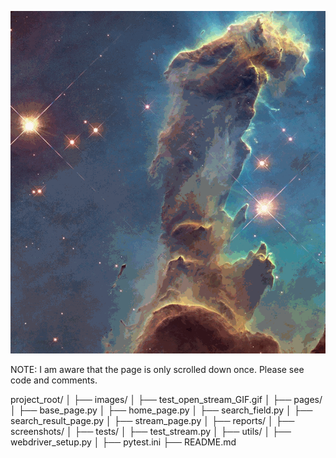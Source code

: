 ![test_open_stream_GIF](images/test_open_stream_GIF.gif)

NOTE: I am aware that the page is only scrolled down once. Please see code and comments.

project_root/
│
├── images/
│   ├── test_open_stream_GIF.gif
│
├── pages/
│   ├── base_page.py
│   ├── home_page.py
│   ├── search_field.py
│   ├── search_result_page.py
│   ├── stream_page.py
│
├── reports/
│
├── screenshots/
│
├── tests/
│   ├── test_stream.py
│
├── utils/
│   ├── webdriver_setup.py
│
├── pytest.ini
├── README.md